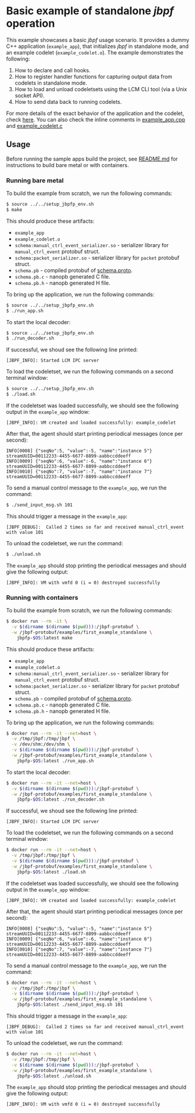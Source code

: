 # Basic example of standalone *jbpf* operation

This example showcases a basic *jbpf* usage scenario. It provides a dummy C++ application (`example_app`), that initializes
*jbpf* in standalone mode, and an example codelet (`example_codelet.o`).
The example demonstrates the following:
1. How to declare and call hooks.
2. How to register handler functions for capturing output data from codelets in standalone mode.
3. How to load and unload codeletsets using the LCM CLI tool (via a Unix socket API).
4. How to send data back to running codelets.

For more details of the exact behavior of the application and the codelet, check [here](../../docs/understand_first_codelet.md).
You can also check the inline comments in [example_app.cpp](./example_app.cpp)
and [example_codelet.c](./example_codelet.c)

## Usage

Before running the sample apps build the project, see [README.md](../../README.md) for instructions to build bare metal or with containers.

### Running bare metal

To build the example from scratch, we run the following commands:
```sh
$ source ../../setup_jbpfp_env.sh
$ make
```

This should produce these artifacts:
* `example_app`
* `example_codelet.o`
* `schema:manual_ctrl_event_serializer.so` - serializer library for `manual_ctrl_event` protobuf struct.
* `schema:packet_serializer.so` - serializer library for `packet` protobuf struct.
* `schema.pb` - compiled protobuf of [schema.proto](./schema.proto).
* `schema.pb.c` - nanopb generated C file.
* `schema.pb.h` - nanopb generated H file.

To bring up the application, we run the following commands:
```sh
$ source ../../setup_jbpfp_env.sh
$ ./run_app.sh
```

To start the local decoder:
```sh
$ source ../../setup_jbpfp_env.sh
$ ./run_decoder.sh
```

If successful, we shoud see the following line printed:
```
[JBPF_INFO]: Started LCM IPC server
```

To load the codeletset, we run the following commands on a second terminal window:
```sh
$ source ../../setup_jbpfp_env.sh
$ ./load.sh
```

If the codeletset was loaded successfully, we should see the following output in the `example_app` window:
```
[JBPF_INFO]: VM created and loaded successfully: example_codelet
```

After that, the agent should start printing periodical messages (once per second):
```
INFO[0008] {"seqNo":5, "value":-5, "name":"instance 5"}  streamUUID=00112233-4455-6677-8899-aabbccddeeff
INFO[0009] {"seqNo":6, "value":-6, "name":"instance 6"}  streamUUID=00112233-4455-6677-8899-aabbccddeeff
INFO[0010] {"seqNo":7, "value":-7, "name":"instance 7"}  streamUUID=00112233-4455-6677-8899-aabbccddeeff
```

To send a manual control message to the `example_app`, we run the command:
```sh
$ ./send_input_msg.sh 101
```

This should trigger a message in the `example_app`:
```
[JBPF_DEBUG]:  Called 2 times so far and received manual_ctrl_event with value 101
```

To unload the codeletset, we run the command:
```sh
$ ./unload.sh
```

The `example_app` should stop printing the periodical messages and should give the following output:
```
[JBPF_INFO]: VM with vmfd 0 (i = 0) destroyed successfully
```

### Running with containers

To build the example from scratch, we run the following commands:
```sh
$ docker run --rm -it \
  -v $(dirname $(dirname $(pwd))):/jbpf-protobuf \
  -w /jbpf-protobuf/examples/first_example_standalone \
    jbpfp-$OS:latest make
```

This should produce these artifacts:
* `example_app`
* `example_codelet.o`
* `schema:manual_ctrl_event_serializer.so` - serializer library for `manual_ctrl_event` protobuf struct.
* `schema:packet_serializer.so` - serializer library for `packet` protobuf struct.
* `schema.pb` - compiled protobuf of [schema.proto](./schema.proto).
* `schema.pb.c` - nanopb generated C file.
* `schema.pb.h` - nanopb generated H file.

To bring up the application, we run the following commands:
```sh
$ docker run --rm -it --net=host \
  -v /tmp/jbpf:/tmp/jbpf \
  -v /dev/shm:/dev/shm \
  -v $(dirname $(dirname $(pwd))):/jbpf-protobuf \
  -w /jbpf-protobuf/examples/first_example_standalone \
    jbpfp-$OS:latest ./run_app.sh
```

To start the local decoder:
```sh
$ docker run --rm -it --net=host \
  -v $(dirname $(dirname $(pwd))):/jbpf-protobuf \
  -w /jbpf-protobuf/examples/first_example_standalone \
    jbpfp-$OS:latest ./run_decoder.sh
```

If successful, we shoud see the following line printed:
```
[JBPF_INFO]: Started LCM IPC server
```

To load the codeletset, we run the following commands on a second terminal window:
```sh
$ docker run --rm -it --net=host \
  -v /tmp/jbpf:/tmp/jbpf \
  -v $(dirname $(dirname $(pwd))):/jbpf-protobuf \
  -w /jbpf-protobuf/examples/first_example_standalone \
    jbpfp-$OS:latest ./load.sh
```

If the codeletset was loaded successfully, we should see the following output in the `example_app` window:
```
[JBPF_INFO]: VM created and loaded successfully: example_codelet
```

After that, the agent should start printing periodical messages (once per second):
```
INFO[0008] {"seqNo":5, "value":-5, "name":"instance 5"}  streamUUID=00112233-4455-6677-8899-aabbccddeeff
INFO[0009] {"seqNo":6, "value":-6, "name":"instance 6"}  streamUUID=00112233-4455-6677-8899-aabbccddeeff
INFO[0010] {"seqNo":7, "value":-7, "name":"instance 7"}  streamUUID=00112233-4455-6677-8899-aabbccddeeff
```

To send a manual control message to the `example_app`, we run the command:
```sh
$ docker run --rm -it --net=host \
  -v /tmp/jbpf:/tmp/jbpf \
  -v $(dirname $(dirname $(pwd))):/jbpf-protobuf \
  -w /jbpf-protobuf/examples/first_example_standalone \
    jbpfp-$OS:latest ./send_input_msg.sh 101
```

This should trigger a message in the `example_app`:
```
[JBPF_DEBUG]:  Called 2 times so far and received manual_ctrl_event with value 101
```

To unload the codeletset, we run the command:
```sh
$ docker run --rm -it --net=host \
  -v /tmp/jbpf:/tmp/jbpf \
  -v $(dirname $(dirname $(pwd))):/jbpf-protobuf \
  -w /jbpf-protobuf/examples/first_example_standalone \
    jbpfp-$OS:latest ./unload.sh
```

The `example_app` should stop printing the periodical messages and should give the following output:
```
[JBPF_INFO]: VM with vmfd 0 (i = 0) destroyed successfully
```